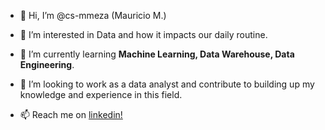 - 👋 Hi, I’m @cs-mmeza (Mauricio M.)

- 👀 I’m interested in Data and how it impacts our daily routine.
 
- 🌱 I’m currently learning <b>Machine Learning, Data Warehouse, Data Engineering</b>.

- 💞️ I’m looking to work as a data analyst and contribute to building up my knowledge and experience in this field.

- 📫 Reach me on [linkedin!](https://www.linkedin.com/in/mauricio-meza/?locale=en_US)



<!---
cs-mmeza/cs-mmeza is a ✨ special ✨ repository because its `README.md` (this file) appears on your GitHub profile.
You can click the Preview link to take a look at your changes.
--->
